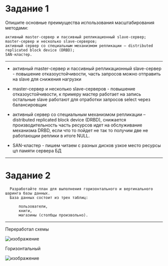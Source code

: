# Задание 1

Опишите основные преимущества использования масштабирования методами:

    активный master-сервер и пассивный репликационный slave-сервер;
    master-сервер и несколько slave-серверов;
    активный сервер со специальным механизмом репликации — distributed replicated block device (DRBD);
    SAN-кластер.
----


   - активный master-сервер и пассивный репликационный slave-сервер - повышение отказоустойчивости, часть запросов можно отправить на slave для снижения нагрузки
    
   - master-сервер и несколько slave-серверов - повышение отказоустойчивости, к примеру мастер работает на запись остальные slave работают для отработки запросов select через балансировщик
    
   - активный сервер со специальным механизмом репликации – distributed replicated block device (DRBD), снижается производительность часть ресурсов идет на обслуживание механизма DRBD, если что то пойдет не так то получим две не работающии реплики в итоге NULL.
    
   - SAN-кластер - пишем читаем с разных дисков узкое место ресурсы цп памяти сервера БД
     
----

# Задание 2

      Разработайте план для выполнения горизонтального и вертикального шаринга базы данных. 
      База данных состоит из трех таблиц:

          пользователи,
          книги,
          магазины (столбцы произвольно).
----
Переработал схемы


![изображение](https://github.com/Vadim-Nazarov/netologi/assets/107613708/d063d107-4a70-4f07-8464-80008724eb59)



Горизонтальный 

![изображение](https://github.com/Vadim-Nazarov/netologi/assets/107613708/3394b71b-c52c-444d-b684-648636e3aaf6)





